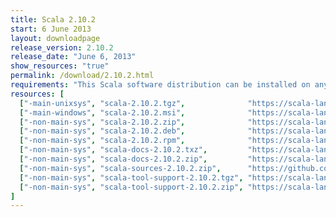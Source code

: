 ```yaml
---
title: Scala 2.10.2
start: 6 June 2013
layout: downloadpage
release_version: 2.10.2
release_date: "June 6, 2013"
show_resources: "true"
permalink: /download/2.10.2.html
requirements: "This Scala software distribution can be installed on any Unix-like or Windows system. It requires the Java runtime version 1.6 or later, which can be downloaded <a href='http://www.java.com/'>here</a>."
resources: [
  ["-main-unixsys", "scala-2.10.2.tgz",              "https://scala-lang.org/files/archive/scala-2.10.2.tgz",                       "Mac OS X, Unix, Cygwin",     "20 MB"],
  ["-main-windows", "scala-2.10.2.msi",              "https://scala-lang.org/files/archive/scala-2.10.2.msi",                       "Windows (msi installer)",    "60 MB"],
  ["-non-main-sys", "scala-2.10.2.zip",              "https://scala-lang.org/files/archive/scala-2.10.2.zip",                       "Windows",                    "29 MB"],
  ["-non-main-sys", "scala-2.10.2.deb",              "https://scala-lang.org/files/archive/scala-2.10.2.deb",                       "Debian",                     "25 MB"],
  ["-non-main-sys", "scala-2.10.2.rpm",              "https://scala-lang.org/files/archive/scala-2.10.2.rpm",                       "RPM package",                "25 MB"],
  ["-non-main-sys", "scala-docs-2.10.2.txz",         "https://scala-lang.org/files/archive/scala-docs-2.10.2.txz",                  "API docs",                   "4 MB"],
  ["-non-main-sys", "scala-docs-2.10.2.zip",         "https://scala-lang.org/files/archive/scala-docs-2.10.2.zip",                  "API docs",                   "33 MB"],
  ["-non-main-sys", "scala-sources-2.10.2.zip",      "https://github.com/scala/scala/archive/v2.10.2.tar.gz", "sources",                    ""],
  ["-non-main-sys", "scala-tool-support-2.10.2.tgz", "https://scala-lang.org/files/archive/scala-tool-support-2.10.2.tgz",          "Scala Tool Support (tgz)",   "25 KB"],
  ["-non-main-sys", "scala-tool-support-2.10.2.zip", "https://scala-lang.org/files/archive/scala-tool-support-2.10.2.zip",          "Scala Tool Support (zip)",   "46 KB"]
]
---
```

